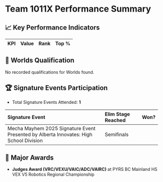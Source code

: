 # Team 1011X Performance Summary

## 📈 Key Performance Indicators
| KPI | Value | Rank | Top % |
|:---|:-----|:----|:-----|


## 🎯 Worlds Qualification
No recorded qualifications for Worlds found.

## 🏆 Signature Events Participation
- Total Signature Events Attended: **1**

| Signature Event | Elim Stage Reached | Won? |
|:----------------|:-------------------|:----|
| Mecha Mayhem 2025 Signature Event Presented by Alberta Innovates: High School Division | Semifinals |  |


## 🥇 Major Awards
- **Judges Award (VRC/VEXU/VAIC/ADC/VAIRC)** at PYRS BC Mainland HS VEX V5 Robotics Regional Championship

